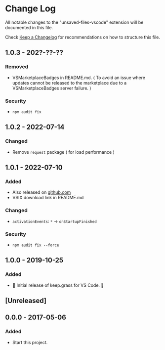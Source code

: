 # Change Log

All notable changes to the "unsaved-files-vscode" extension will be documented in this file.

Check [Keep a Changelog](http://keepachangelog.com/) for recommendations on how to structure this file.

## 1.0.3 - 202?-??-??

### Removed

- VSMarketplaceBadges in README.md. ( To avoid an issue where updates cannot be released to the marketplace due to a VSMarketplaceBadges server failure. )

### Security

- `npm audit fix`

## 1.0.2 - 2022-07-14

### Changed

- Remove `request` package ( for load performance )

## 1.0.1 - 2022-07-10

### Added

- Also released on [github.com](https://github.com/wraith13/keep-grass-vscode/releases)
- VSIX download link in README.md

### Changed

- `activationEvents`: `*` -> `onStartupFinished`

### Security

- `npm audit fix --force`

## 1.0.0 - 2019-10-25

### Added

- 🎊 Initial release of keep.grass for VS Code. 🎉

## [Unreleased]

## 0.0.0 - 2017-05-06

### Added

- Start this project.

